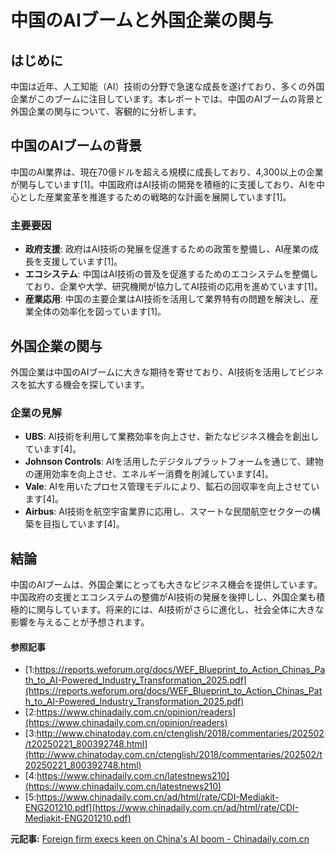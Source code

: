 # 中国のAIブームと外国企業の関与

## はじめに

中国は近年、人工知能（AI）技術の分野で急速な成長を遂げており、多くの外国企業がこのブームに注目しています。本レポートでは、中国のAIブームの背景と外国企業の関与について、客観的に分析します。

## 中国のAIブームの背景

中国のAI業界は、現在70億ドルを超える規模に成長しており、4,300以上の企業が関与しています[1]。中国政府はAI技術の開発を積極的に支援しており、AIを中心とした産業変革を推進するための戦略的な計画を展開しています[1]。

### 主要要因

- **政府支援**: 政府はAI技術の発展を促進するための政策を整備し、AI産業の成長を支援しています[1]。
- **エコシステム**: 中国はAI技術の普及を促進するためのエコシステムを整備しており、企業や大学、研究機関が協力してAI技術の応用を進めています[1]。
- **産業応用**: 中国の主要企業はAI技術を活用して業界特有の問題を解決し、産業全体の効率化を図っています[1]。

## 外国企業の関与

外国企業は中国のAIブームに大きな期待を寄せており、AI技術を活用してビジネスを拡大する機会を探しています。

### 企業の見解

- **UBS**: AI技術を利用して業務効率を向上させ、新たなビジネス機会を創出しています[4]。
- **Johnson Controls**: AIを活用したデジタルプラットフォームを通じて、建物の運用効率を向上させ、エネルギー消費を削減しています[4]。
- **Vale**: AIを用いたプロセス管理モデルにより、鉱石の回収率を向上させています[4]。
- **Airbus**: AI技術を航空宇宙業界に応用し、スマートな民間航空セクターの構築を目指しています[4]。

## 結論

中国のAIブームは、外国企業にとっても大きなビジネス機会を提供しています。中国政府の支援とエコシステムの整備がAI技術の発展を後押しし、外国企業も積極的に関与しています。将来的には、AI技術がさらに進化し、社会全体に大きな影響を与えることが予想されます。

#### 参照記事
- [1:https://reports.weforum.org/docs/WEF_Blueprint_to_Action_Chinas_Path_to_AI-Powered_Industry_Transformation_2025.pdf](https://reports.weforum.org/docs/WEF_Blueprint_to_Action_Chinas_Path_to_AI-Powered_Industry_Transformation_2025.pdf)
- [2:https://www.chinadaily.com.cn/opinion/readers](https://www.chinadaily.com.cn/opinion/readers)
- [3:http://www.chinatoday.com.cn/ctenglish/2018/commentaries/202502/t20250221_800392748.html](http://www.chinatoday.com.cn/ctenglish/2018/commentaries/202502/t20250221_800392748.html)
- [4:https://www.chinadaily.com.cn/latestnews210](https://www.chinadaily.com.cn/latestnews210)
- [5:https://www.chinadaily.com.cn/ad/html/rate/CDI-Mediakit-ENG201210.pdf](https://www.chinadaily.com.cn/ad/html/rate/CDI-Mediakit-ENG201210.pdf)


**元記事:** [Foreign firm execs keen on China's AI boom - Chinadaily.com.cn](https://www.chinadaily.com.cn/a/202503/07/WS67ca54f6a310c240449d9479_3.html)